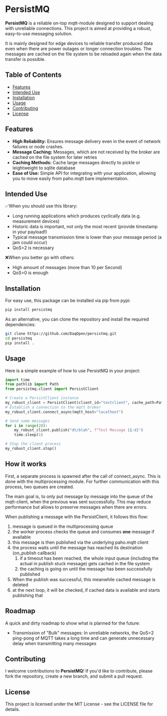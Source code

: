 # PersistMQ

**PersistMQ** is a reliable on-top mqtt-module designed to support dealing with unreliable connections. This project is aimed at providing a robust, easy-to-use messaging solution.

It is mainly designed for edge devices to  reliable transfer produced data even when there are power outages or longer connection troubles. The messages are cached on the file system to be reloaded again when the data transfer is possible.

## Table of Contents
- [Features](#features)
- [Intended Use](#Intended-Use)
- [Installation](#installation)
- [Usage](#usage)
- [Contributing](#contributing)
- [License](#license)

## Features
- **High Reliability:** Ensures message delivery even in the event of network failures or node crashes.
- **Message Caching:** Messages, which are not received by the broker are cached on the file system for later retries
- **Caching Methods:** Cache large messages directly to pickle or leightweight to sqlite database
- **Ease of Use:** Simple API for integrating with your application, allowing you to move easily from paho.mqtt bare implementation.

## Intended Use

✅When you should use this library:

- Long running applications which produces cyclically data (e.g. measurement devices)
- Historic data is important, not only the most recent (provide timestamp in your payload!)
- Typical message transmission time is lower than your message period (a jam could occur)
- QoS=2 is necessary

❌When you better go with others:

- High amount of messages (more than 10 per Second)
- QoS=0 is enough

## Installation
For easy use, this package can be installed via pip from pypi:

```bash
pip install persistmq
```

As an alternative, you can clone the repository and install the required dependencies:


```bash
git clone https://github.com/DaqOpen/persistmq.git
cd persistmq
pip install .
```

## Usage
Here is a simple example of how to use PersistMQ in your project:

```python
import time
from pathlib import Path
from persistmq.client import PersistClient

# Create a PersistClient instance
my_robust_client = PersistClient(client_id="testclient", cache_path=Path("/tmp/mymqttcache"))
# Establish a connection to the mqtt broker
my_robust_client.connect_async(mqtt_host="localhost")

# Send some messages
for i in range(20):
    my_robust_client.publish("dt/blah", f"Test Message {i:d}")
    time.sleep(1)

# Stop the client process
my_robust_client.stop()
```



## How it works

First, a separate process is spawned after the call of connect_async. This is done with the multiprocessing module. For further communication with this process, two queues are created.

The main goal is, to only put message by message into the queue of the mqtt-client, when the previous was sent successfully. This may reduce performance but allows to preserve messages when there are errors.

When publishing a message with the PersistClient, it follows this flow:

1. message is queued in the multiprocessing queue
2. the worker process checks the queue and consumes **one** message if available
3. this message is then published via the underlying paho.mqtt client
4. the process waits until the message has reached its destination (on_publish callback)
   1. if a timeout has been reached, the whole input queue (including the actual in publish stuck message) gets cached in the file system
   2. the caching is going on until the message has been successfully published
5. When the publish was successful, this meanwhile cached message is deleted
6. at the next loop, it will be checked, if cached data is available and starts publishing that



## Roadmap

A quick and dirty roadmap to show what is planned for the future:

- Transmission of "Bulk" messages: In unreliable networks, the QoS=2 ping-pong of MQTT takes a long time and can generate unnecessary delay when transmitting many messages



## Contributing

I welcome contributions to **PersistMQ**! If you'd like to contribute, please fork the repository, create a new branch, and submit a pull request.

## License

This project is licensed under the MIT License - see the LICENSE file for details.
